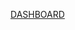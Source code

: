 [DASHBOARD](https://github.com/siva-sankari-sivakaminathan/Mental-Health-Dashboard_Heroku/blob/main/MH.mp4)
